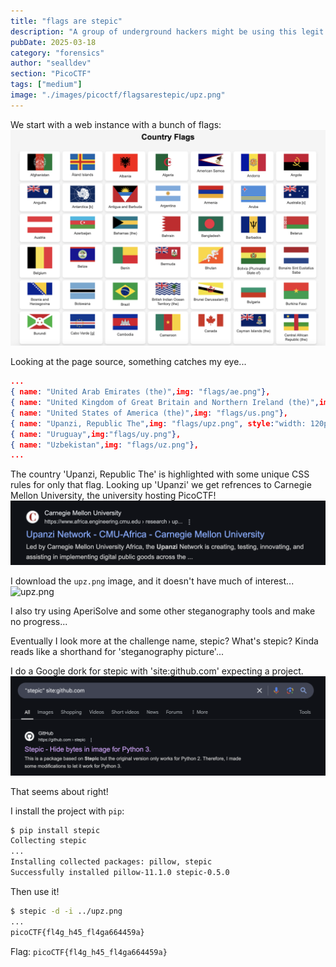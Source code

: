 ```yaml
---
title: "flags are stepic"
description: "A group of underground hackers might be using this legit site to communicate. Use your forensic techniques to uncover their message\n\nHint: In the country that doesn't exist, the flag persists"
pubDate: 2025-03-18
category: "forensics"
author: "sealldev"
section: "PicoCTF"
tags: ["medium"]
image: "./images/picoctf/flagsarestepic/upz.png"
---
```


We start with a web instance with a bunch of flags:
![home.png](images/picoctf/flagsarestepic/home.png)

Looking at the page source, something catches my eye...
```json
...
{ name: "United Arab Emirates (the)",img: "flags/ae.png"},
{ name: "United Kingdom of Great Britain and Northern Ireland (the)",img: "flags/gb.png"},
{ name: "United States of America (the)",img: "flags/us.png"},
{ name: "Upanzi, Republic The",img: "flags/upz.png", style:"width: 120px!important; height: 90px!important;" },
{ name: "Uruguay",img:"flags/uy.png"},
{ name: "Uzbekistan",img: "flags/uz.png"},
...
```

The country 'Upanzi, Republic The' is highlighted with some unique CSS rules for only that flag. Looking up 'Upanzi' we get refrences to Carnegie Mellon University, the university hosting PicoCTF!
![search.png](images/picoctf/flagsarestepic/search.png)

I download the `upz.png` image, and it doesn't have much of interest...
![upz.png](images/picoctf/flagsarestepic/upz.png)

I also try using AperiSolve and some other steganography tools and make no progress...

Eventually I look more at the challenge name, stepic? What's stepic? Kinda reads like a shorthand for 'steganography picture'...

I do a Google dork for stepic with 'site:github.com' expecting a project.
![stepicsearch.png](images/picoctf/flagsarestepic/stepicsearch.png)

That seems about right!

I install the project with `pip`:
```bash
$ pip install stepic
Collecting stepic
...
Installing collected packages: pillow, stepic
Successfully installed pillow-11.1.0 stepic-0.5.0
```

Then use it!
```bash
$ stepic -d -i ../upz.png
...
picoCTF{fl4g_h45_fl4ga664459a}
```

Flag: `picoCTF{fl4g_h45_fl4ga664459a}`